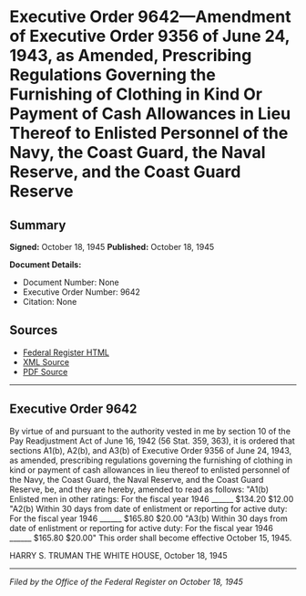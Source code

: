 # Executive Order 9642—Amendment of Executive Order 9356 of June 24, 1943, as Amended, Prescribing Regulations Governing the Furnishing of Clothing in Kind Or Payment of Cash Allowances in Lieu Thereof to Enlisted Personnel of the Navy, the Coast Guard, the Naval Reserve, and the Coast Guard Reserve

## Summary

**Signed:** October 18, 1945
**Published:** October 18, 1945

**Document Details:**
- Document Number: None
- Executive Order Number: 9642
- Citation: None

## Sources
- [Federal Register HTML](https://www.presidency.ucsb.edu/documents/executive-order-9642-amendment-executive-order-9356-june-24-1943-amended-prescribing)
- [XML Source](None)
- [PDF Source](None)

---

## Executive Order 9642

By virtue of and pursuant to the authority vested in me by section 10 of the Pay Readjustment Act of June 16, 1942 (56 Stat. 359, 363), it is ordered that sections A1(b), A2(b), and A3(b) of Executive Order 9356 of June 24, 1943, as amended, prescribing regulations governing the furnishing of clothing in kind or payment of cash allowances in lieu thereof to enlisted personnel of the Navy, the Coast Guard, the Naval Reserve, and the Coast Guard Reserve, be, and they are hereby, amended to read as follows:
"A1(b) Enlisted men in other ratings:
For the fiscal year 1946 ______ $134.20 $12.00
"A2(b) Within 30 days from date of enlistment or reporting for active duty:
For the fiscal year 1946 ______ $165.80 $20.00
"A3(b) Within 30 days from date of enlistment or reporting for active duty:
For the fiscal year 1946 ______ $165.80 $20.00"
This order shall become effective October 15, 1945.

HARRY S. TRUMAN
THE WHITE HOUSE,
October 18, 1945

---

*Filed by the Office of the Federal Register on October 18, 1945*
